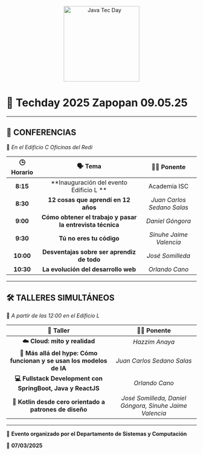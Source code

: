 <p align="center">
  <img src="#TSJ.svg" alt="Java Tec Day" width="200"/>
</p>

# 🚀 Techday 2025 Zapopan 09.05.25

---

## 📢 CONFERENCIAS
📍 *En el Edificio C Oficinas del Redi*

| 🕒 Horario | 🗣️ Tema | 👨‍🏫 Ponente |
|:------------:|:-------------------------:|:------------------------:|
| **8:15** | **Inauguración del evento Edificio L ** | Academia ISC |
| **8:30** | **12 cosas que aprendí en 12 años** | *Juan Carlos Sedano Salas* |
| **9:00** | **Cómo obtener el trabajo y pasar la entrevista técnica** | *Daniel Góngora* |
| **9:30** | **Tú no eres tu código** | *Sinuhe Jaime Valencia* |
| **10:00** | **Desventajas sobre ser aprendiz de todo** | *José Somilleda* |
| **10:30** | **La evolución del desarrollo web** | *Orlando Cano* |

---

## 🛠️ TALLERES SIMULTÁNEOS
📍 *A partir de las 12:00 en el Edificio L*

| 💼 Taller | 👨‍🏫 Ponente |
|:-----------------------------:|:------------------------------:|
| **☁️ Cloud: mito y realidad** | *Hazzim Anaya* |
| **🤖 Más allá del hype: Cómo funcionan y se usan los modelos de IA** | *Juan Carlos Sedano Salas* |
| **💻 Fullstack Development con SpringBoot, Java y ReactJS** | *Orlando Cano* |
| **📱 Kotlin desde cero orientado a patrones de diseño** | *José Somilleda, Daniel Góngora, Sinuhe Jaime Valencia* |

---

📝 **Evento organizado por el Departamento de Sistemas y Computación**

📅 **07/03/2025**

